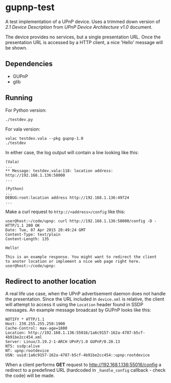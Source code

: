 # gupnp-test

A test implementation of a UPnP device. Uses a trimmed down version of
_2.1 Device Description_ from _UPnP Device Architecture v1.0_ document.

The device provides no services, but a single presentation URL. Once
the presentation URL is accessed by a HTTP client, a nice 'Hello'
message will be shown.

## Dependencies

- GUPnP
- glib

## Running

For Python version:

    ./testdev.py

For vala version:

    valac testdev.vala --pkg gupnp-1.0
    ./testdev

In either case, the log output will contain a line looking like this:

    (Vala)
    ...
    ** Message: testdev.vala:118: location address: http://192.168.1.136:58000
    ...

    (Python)
    ...
    DEBUG:root:location address http://192.168.1.136:49724
    ...

Make a curl request to `http://<address>/config` like this:

    user@host:~/code/upnp: curl http://192.168.1.136:58000/config -D -
    HTTP/1.1 200 OK
    Date: Tue, 07 Apr 2015 20:49:24 GMT
    Content-Type: text/plain
    Content-Length: 135

    Hello!

    This is an example response. You might want to redirect the client
    to anoter location or implement a nice web page right here.
    user@host:~/code/upnp:

## Redirect to another location

A real life use case, when the UPnP advertisement daemon does not
handle the presentation. Since the URL included in `device.xml` is
relative, the client will attempt to access it using the `Location`
header found in SSDP messages. An example message broadcast by GUPnP
looks like this:

    NOTIFY * HTTP/1.1
    Host: 239.255.255.250:1900
    Cache-Control: max-age=1800
    Location: http://192.168.1.136:55016/1a6c9157-162a-4787-b5cf-4b91be2cc454.xml
    Server: Linux/3.19.2-1-ARCH UPnP/1.0 GUPnP/0.20.13
    NTS: ssdp:alive
    NT: upnp:rootdevice
    USN: uuid:1a6c9157-162a-4787-b5cf-4b91be2cc454::upnp:rootdevice

When a client performs **GET** request to
http://192.168.1.136:55016/config a redirect to a predefined URL
(hardcoded in `_handle_config` callback - check the code) will be
made.
